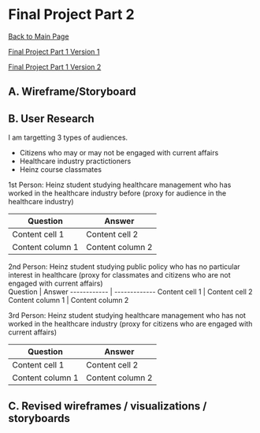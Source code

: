 # Final Project Part 2
[Back to Main Page](https://yangle-l.github.io/Lim-Portfolio)

[Final Project Part 1 Version 1](/FinalProjectPart1_V1.md)

[Final Project Part 1 Version 2](/FinalProjectPart1_V2.md)

## A. Wireframe/Storyboard

## B. User Research 
I am targetting 3 types of audiences. 
* Citizens who may or may not be engaged with current affairs
* Healthcare industry practictioners
* Heinz course classmates 


1st Person: Heinz student studying healthcare management who has worked in the healthcare industry before (proxy for audience in the healthcare industry)    

Question     | Answer 
------------ | -------------
Content cell 1 | Content cell 2
Content column 1 | Content column 2

2nd Person: Heinz student studying public policy who has no particular interest in healthcare (proxy for classmates and citizens who are not engaged with current affairs)   
Question     | Answer 
------------ | -------------
Content cell 1 | Content cell 2
Content column 1 | Content column 2


3rd Person: Heinz student studying healthcare management who has not worked in the healthcare industry (proxy for citizens who are engaged with current affairs)  

Question     | Answer 
------------ | -------------
Content cell 1 | Content cell 2
Content column 1 | Content column 2

## C. Revised wireframes / visualizations / storyboards

